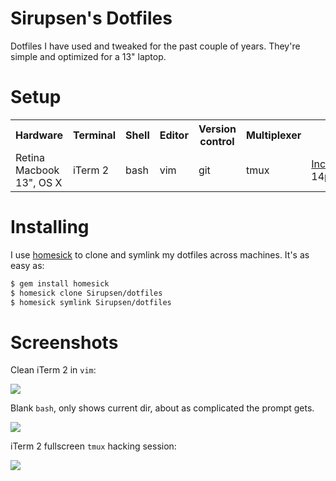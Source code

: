 # Sirupsen's Dotfiles

Dotfiles I have used and tweaked for the past couple of years. They're simple
and optimized for a 13" laptop.

# Setup

<table>
  <tr>
    <th>Hardware</th>
    <th>Terminal</th>
    <th>Shell</th>
    <th>Editor</th>
    <th>Version control</th>
    <th>Multiplexer</th>
    <th>Font</th>
  </tr>
  <tr>
    <td>Retina Macbook 13", OS X</td>
    <td>iTerm 2</td>
    <td>bash</td>
    <td>vim</td>
    <td>git</td>
    <td>tmux</td>
    <td><a href="http://www.levien.com/type/myfonts/inconsolata.html">Inconsolata</a> 14pt</td>
  </tr>
</table>

# Installing

I use [homesick][homesick] to clone and symlink my dotfiles across machines.
It's as easy as:

```bash
$ gem install homesick
$ homesick clone Sirupsen/dotfiles
$ homesick symlink Sirupsen/dotfiles
```

[homesick]: http://github.com/technicalpickles/homesick

# Screenshots

Clean iTerm 2 in `vim`:

![](http://i.imgur.com/dCCtqGy.png)

Blank `bash`, only shows current dir, about as complicated the prompt gets.

![](http://i.imgur.com/yLrooPJ.png)

iTerm 2 fullscreen `tmux` hacking session:

![](http://i.imgur.com/Xfr6tbI.png)
